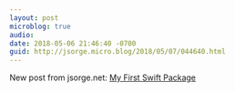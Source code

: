 ```yaml
---
layout: post
microblog: true
audio: 
date: 2018-05-06 21:46:40 -0700
guid: http://jsorge.micro.blog/2018/05/07/044640.html
---
```

New post from jsorge.net: [My First Swift Package](http://jsorge.net/2018/05/06/my-first-swift-package/)
